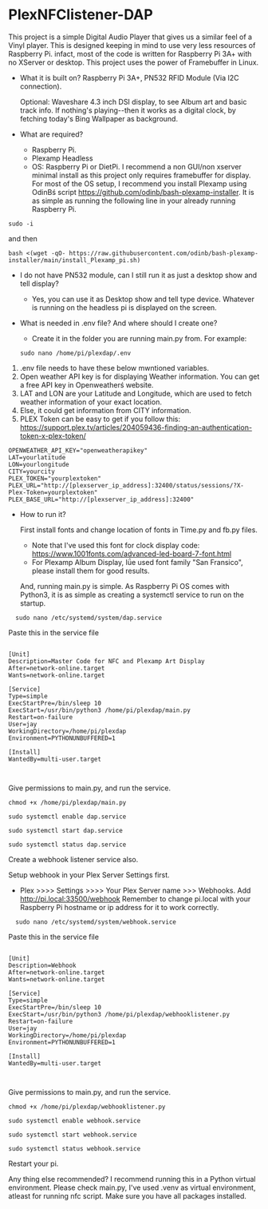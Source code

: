 # PlexNFClistener-DAP

This project is a simple Digital Audio Player that gives us a similar feel of a Vinyl player. This is designed keeping in mind to use very less resources of Raspberry Pi. infact, most of the code is written for Raspberry Pi 3A+ with no XServer or desktop. This project uses the power of Framebuffer in Linux. 

* What it is built on?
  Raspberry Pi 3A+,
  PN532 RFID Module (Via I2C connection).
  
  Optional: Waveshare 4.3 inch DSI display, to see Album art and basic track info. If nothing's playing--then it works as a digital clock, by fetching today's Bing Wallpaper as background.

* What are required?
  - Raspberry Pi.
  - Plexamp Headless
  - OS: Raspberry Pi or DietPi. I recommend a non GUI/non xserver minimal install as this project only requires framebuffer for display. For most of the OS setup, I recommend you install Plexamp using OdinBś script https://github.com/odinb/bash-plexamp-installer. It is as simple as running the following line in your already running Raspberry Pi.
```
sudo -i
```
and then
```
bash <(wget -qO- https://raw.githubusercontent.com/odinb/bash-plexamp-installer/main/install_Plexamp_pi.sh)
```


 

  
  
* I do not have PN532 module, can I still run it as just a desktop show and tell display?
  - Yes, you can use it as Desktop show and tell type device. Whatever is running on the headless pi is displayed on the screen.

* What is needed in .env file? And where should I create one?
  - Create it in the folder you are running main.py from. For example:
  ```
  sudo nano /home/pi/plexdap/.env
  ```
1. .env file needs to have these below mwntioned variables.
2. Open weather API key is for displaying Weather information. You can get a free API key in Openweatherś website.
3. LAT and LON are your Latitude and Longitude, which are used to fetch weather information of your exact location.
4. Else, it could get information from CITY information.
5. PLEX Token can be easy to get if you follow this: https://support.plex.tv/articles/204059436-finding-an-authentication-token-x-plex-token/


```
OPENWEATHER_API_KEY="openweatherapikey"
LAT=yourlatitude
LON=yourlongitude
CITY=yourcity
PLEX_TOKEN="yourplextoken"
PLEX_URL="http://[plexserver_ip_address]:32400/status/sessions/?X-Plex-Token=yourplextoken"
PLEX_BASE_URL="http://[plexserver_ip_address]:32400"
```

* How to run it?
  
  First install fonts and change location of fonts in Time.py and fb.py files.
  
  - Note that I've used this font for clock display code: https://www.1001fonts.com/advanced-led-board-7-font.html
  - For Plexamp Album Display, Iǘe used font family "San Fransico", please install them for good results.
  
  
  And, running main.py is simple. As Raspberry Pi OS comes with Python3, it is as simple as creating a systemctl service to run on the startup.

```
  sudo nano /etc/systemd/system/dap.service 
```
  Paste this in the service file


```
  
[Unit]
Description=Master Code for NFC and Plexamp Art Display
After=network-online.target
Wants=network-online.target

[Service]
Type=simple
ExecStartPre=/bin/sleep 10
ExecStart=/usr/bin/python3 /home/pi/plexdap/main.py
Restart=on-failure
User=jay
WorkingDirectory=/home/pi/plexdap
Environment=PYTHONUNBUFFERED=1

[Install]
WantedBy=multi-user.target



```
  Give permissions to main.py, and run the service.

```
chmod +x /home/pi/plexdap/main.py

sudo systemctl enable dap.service

sudo systemctl start dap.service

sudo systemctl status dap.service
```

Create a webhook listener service also.

Setup webhook in your Plex Server Settings first.

* Plex >>>> Settings >>>> Your Plex Server name >>> Webhooks.
Add http://pi.local:33500/webhook
Remember to change pi.local with your Raspberry Pi hostname or ip address for it to work correctly.

```
  sudo nano /etc/systemd/system/webhook.service 
```
  Paste this in the service file


```
  
[Unit]
Description=Webhook
After=network-online.target
Wants=network-online.target

[Service]
Type=simple
ExecStartPre=/bin/sleep 10
ExecStart=/usr/bin/python3 /home/pi/plexdap/webhooklistener.py
Restart=on-failure
User=jay
WorkingDirectory=/home/pi/plexdap
Environment=PYTHONUNBUFFERED=1

[Install]
WantedBy=multi-user.target



```
  Give permissions to main.py, and run the service.

```
chmod +x /home/pi/plexdap/webhooklistener.py

sudo systemctl enable webhook.service

sudo systemctl start webhook.service

sudo systemctl status webhook.service
```


Restart your pi.

Any thing else recommended?
I recommend running this in a Python virtual environment. Please check main.py, I've used .venv as virtual environment, atleast for running nfc script. Make sure you have all packages installed.


